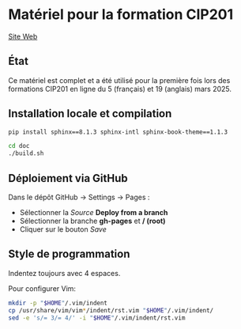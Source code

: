 # Matériel pour la formation CIP201

[Site Web](https://calculquebec.github.io/cq-formation-cip201/)

## État

Ce matériel est complet et a été utilisé pour la première fois lors des
formations CIP201 en ligne du 5 (français) et 19 (anglais) mars 2025.

## Installation locale et compilation

```Bash
pip install sphinx==8.1.3 sphinx-intl sphinx-book-theme==1.1.3

cd doc
./build.sh
```

## Déploiement via GitHub

Dans le dépôt GitHub -> Settings -> Pages :

* Sélectionner la *Source* **Deploy from a branch**
* Sélectionner la branche **gh-pages** et **/ (root)**
* Cliquer sur le bouton *Save*

## Style de programmation

Indentez toujours avec 4 espaces.

Pour configurer Vim:

```Bash
mkdir -p "$HOME"/.vim/indent
cp /usr/share/vim/vim*/indent/rst.vim "$HOME"/.vim/indent/
sed -e 's/= 3/= 4/' -i "$HOME"/.vim/indent/rst.vim
```
